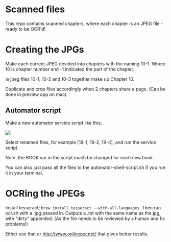 # Scanned files

This repo contains scanned chapters, where each chapter is an JPEG file - ready to be OCR'd!

# Creating the JPGs

Make each current JPEG devided into chapters with the naming 10-1. Where 10 is chapter number and -1 indicated the part of the chapter.

ie jpeg files 10-1, 10-2 and 10-3 together make up Chapter 10.

Duplicate and crop files accordingly when 2 chapters share a page. (Can be done in preview app on mac)

## Automator script

Make a new automator service script like this;

![](https://ipfs.io/ipfs/QmfHePSUxeNe2eRPSApDtctG13cPDgaiyZWFAKNHW1JdJg)

Select renamed files, for example [19-1, 19-2, 19-4], and run the service script.

Note: the BOOK var in the script much be changed for each new book.

You can also just pass all the files to the automator-shell-script.sh if you run it in your terminal.

# OCRing the JPEGs

Install tesseract; `brew install tesseract --with-all-languages`.
Then run ocr.sh with a .jpg passed in. Outputs a .txt with the
same name as the jpg, with "dirty" appended. (As the file needs to be reviewed by a human and fix problems!)

Either use that or http://www.onlineocr.net/ that gives better results.

